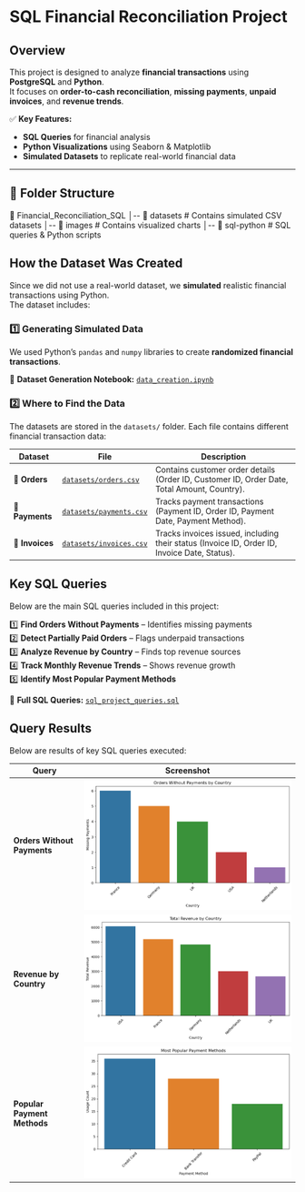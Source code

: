 # SQL Financial Reconciliation Project  

##  Overview  
This project is designed to analyze **financial transactions** using **PostgreSQL** and **Python**.  
It focuses on **order-to-cash reconciliation**, **missing payments**, **unpaid invoices**, and **revenue trends**.  

✅ **Key Features:**  
- **SQL Queries** for financial analysis  
- **Python Visualizations** using Seaborn & Matplotlib  
- **Simulated Datasets** to replicate real-world financial data  

---

## 📂 Folder Structure  

📂 Financial_Reconciliation_SQL
│-- 📂 datasets          # Contains simulated CSV datasets
│-- 📂 images            # Contains visualized charts
│-- 📂 sql-python        # SQL queries & Python scripts


## How the Dataset Was Created  
Since we did not use a real-world dataset, we **simulated** realistic financial transactions using Python.  
The dataset includes:  


###  **1️⃣ Generating Simulated Data**
We used Python’s `pandas` and `numpy` libraries to create **randomized financial transactions**.

📄 **Dataset Generation Notebook:** [`data_creation.ipynb`](sql-python/data_creation.ipynb)

### 2️⃣ Where to Find the Data  
The datasets are stored in the `datasets/` folder. Each file contains different financial transaction data:

| Dataset | File | Description |
|---------|------|-------------|
| 📌 **Orders** | [`datasets/orders.csv`](datasets/orders.csv) | Contains customer order details (Order ID, Customer ID, Order Date, Total Amount, Country). |
| 📌 **Payments** | [`datasets/payments.csv`](datasets/payments.csv) | Tracks payment transactions (Payment ID, Order ID, Payment Date, Payment Method). |
| 📌 **Invoices** | [`datasets/invoices.csv`](datasets/invoices.csv) | Tracks invoices issued, including their status (Invoice ID, Order ID, Invoice Date, Status). |


##  Key SQL Queries  

Below are the main SQL queries included in this project:

1️⃣ **Find Orders Without Payments** – Identifies missing payments  
2️⃣ **Detect Partially Paid Orders** – Flags underpaid transactions  
3️⃣ **Analyze Revenue by Country** – Finds top revenue sources  
4️⃣ **Track Monthly Revenue Trends** – Shows revenue growth  
5️⃣ **Identify Most Popular Payment Methods**  

📄 **Full SQL Queries:** [`sql_project_queries.sql`](sql-python/sql_project_queries.sql)  

##  Query Results  

Below are results of key SQL queries executed:

| Query | Screenshot |
|-------|-----------|
| **Orders Without Payments** | ![Orders Without Payments](images/Orders_without_payments_by_country.png) |
| **Revenue by Country** | ![Revenue by Country](images/Total_revenue_by_country.png) |
| **Popular Payment Methods** | ![Popular Payment Methods](images/most_popular_payment_methods.png) |


